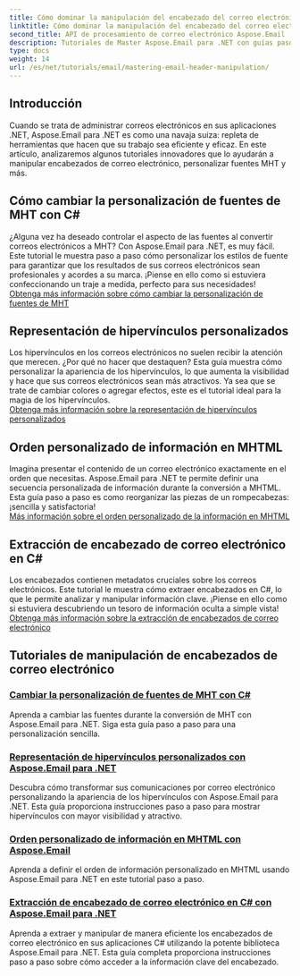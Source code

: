 ```yaml
---
title: Cómo dominar la manipulación del encabezado del correo electrónico
linktitle: Cómo dominar la manipulación del encabezado del correo electrónico
second_title: API de procesamiento de correo electrónico Aspose.Email .NET
description: Tutoriales de Master Aspose.Email para .NET con guías paso a paso sobre manipulación de encabezados de correo electrónico, personalización de fuentes, representación de hipervínculos y ordenamiento de información MHTML.
type: docs
weight: 14
url: /es/net/tutorials/email/mastering-email-header-manipulation/
---
```

## Introducción

Cuando se trata de administrar correos electrónicos en sus aplicaciones .NET, Aspose.Email para .NET es como una navaja suiza: repleta de herramientas que hacen que su trabajo sea eficiente y eficaz. En este artículo, analizaremos algunos tutoriales innovadores que lo ayudarán a manipular encabezados de correo electrónico, personalizar fuentes MHT y más.

## Cómo cambiar la personalización de fuentes de MHT con C#  
¿Alguna vez ha deseado controlar el aspecto de las fuentes al convertir correos electrónicos a MHT? Con Aspose.Email para .NET, es muy fácil. Este tutorial le muestra paso a paso cómo personalizar los estilos de fuente para garantizar que los resultados de sus correos electrónicos sean profesionales y acordes a su marca. ¡Piense en ello como si estuviera confeccionando un traje a medida, perfecto para sus necesidades!  
[Obtenga más información sobre cómo cambiar la personalización de fuentes de MHT](./changing-mht-font-customization/)  

## Representación de hipervínculos personalizados  
Los hipervínculos en los correos electrónicos no suelen recibir la atención que merecen. ¿Por qué no hacer que destaquen? Esta guía muestra cómo personalizar la apariencia de los hipervínculos, lo que aumenta la visibilidad y hace que sus correos electrónicos sean más atractivos. Ya sea que se trate de cambiar colores o agregar efectos, este es el tutorial ideal para la magia de los hipervínculos.  
[Obtenga más información sobre la representación de hipervínculos personalizados](./custom-hyperlink-rendering/)  

## Orden personalizado de información en MHTML  
Imagina presentar el contenido de un correo electrónico exactamente en el orden que necesitas. Aspose.Email para .NET te permite definir una secuencia personalizada de información durante la conversión a MHTML. Esta guía paso a paso es como reorganizar las piezas de un rompecabezas: ¡sencilla y satisfactoria!  
[Más información sobre el orden personalizado de la información en MHTML](./custom-order-of-information-in-mhtml/)  

## Extracción de encabezado de correo electrónico en C#  
Los encabezados contienen metadatos cruciales sobre los correos electrónicos. Este tutorial le muestra cómo extraer encabezados en C#, lo que le permite analizar y manipular información clave. ¡Piense en ello como si estuviera descubriendo un tesoro de información oculta a simple vista!  
[Obtenga más información sobre la extracción de encabezados de correo electrónico](./email-header-extraction/)  

## Tutoriales de manipulación de encabezados de correo electrónico
### [Cambiar la personalización de fuentes de MHT con C#](./changing-mht-font-customization/)
Aprenda a cambiar las fuentes durante la conversión de MHT con Aspose.Email para .NET. Siga esta guía paso a paso para una personalización sencilla.
### [ Representación de hipervínculos personalizados con Aspose.Email para .NET](./custom-hyperlink-rendering/)
Descubra cómo transformar sus comunicaciones por correo electrónico personalizando la apariencia de los hipervínculos con Aspose.Email para .NET. Esta guía proporciona instrucciones paso a paso para mostrar hipervínculos con mayor visibilidad y atractivo.
### [Orden personalizado de información en MHTML con Aspose.Email](./custom-order-of-information-in-mhtml/)
Aprenda a definir el orden de información personalizado en MHTML usando Aspose.Email para .NET en este tutorial paso a paso.
### [Extracción de encabezado de correo electrónico en C# con Aspose.Email para .NET](./email-header-extraction/)
Aprenda a extraer y manipular de manera eficiente los encabezados de correo electrónico en sus aplicaciones C# utilizando la potente biblioteca Aspose.Email para .NET. Esta guía completa proporciona instrucciones paso a paso sobre cómo acceder a la información clave del encabezado. 